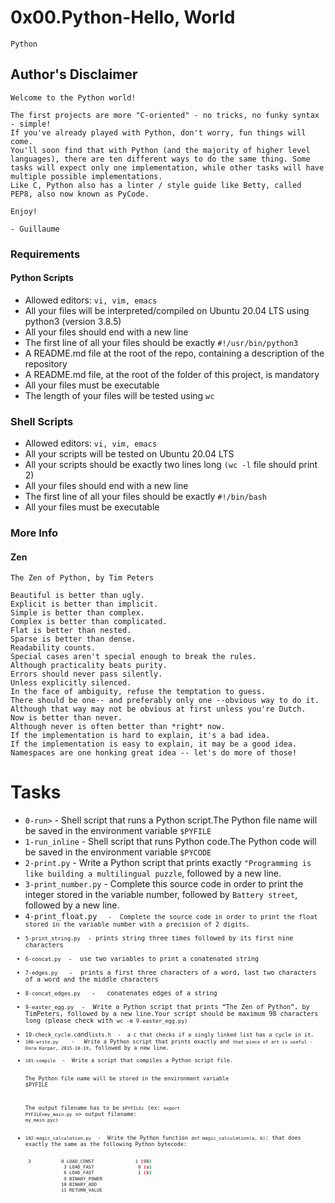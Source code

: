 <h1>0x00.Python-Hello, World</h1>
<code>Python</code>
<h2>Author's Disclaimer</h2>


```
Welcome to the Python world!

The first projects are more "C-oriented" - no tricks, no funky syntax - simple!
If you've already played with Python, don't worry, fun things will come.
You'll soon find that with Python (and the majority of higher level languages), there are ten different ways to do the same thing. Some tasks will expect only one implementation, while other tasks will have multiple possible implementations.
Like C, Python also has a linter / style guide like Betty, called PEP8, also now known as PyCode.

Enjoy!

- Guillaume
```


<h3>Requirements</h3>
<h4>Python Scripts</h4>
<ul>
<li>Allowed editors: <code>vi, vim, emacs</code></li>
<li>All your files will be interpreted/compiled on Ubuntu 20.04 LTS using python3 (version 3.8.5)</li>
<li>All your files should end with a new line</li>
<li>The first line of all your files should be exactly <code>#!/usr/bin/python3</code></li>
<li>A README.md file at the root of the repo, containing a description of the repository</li>
<li>A README.md file, at the root of the folder of this project, is mandatory</li>
<li>All your files must be executable</li>
<li>The length of your files will be tested using <code>wc</code></li>
</ul>



<h3>Shell Scripts</h3>
<ul>
<li>Allowed editors: <code>vi, vim, emacs</code></li>
<li>All your scripts will be tested on Ubuntu 20.04 LTS</li>
<li>All your scripts should be exactly two lines long <code>(wc -l</code> file should print 2)</li>
<li>All your files should end with a new line</li>
<li>The first line of all your files should be exactly <code>#!/bin/bash</code></li>
<li>All your files must be executable</li>
</ul>


<h3>More Info</h3>
<h4>Zen</h4>


```
The Zen of Python, by Tim Peters

Beautiful is better than ugly.
Explicit is better than implicit.
Simple is better than complex.
Complex is better than complicated.
Flat is better than nested.
Sparse is better than dense.
Readability counts.
Special cases aren't special enough to break the rules.
Although practicality beats purity.
Errors should never pass silently.
Unless explicitly silenced.
In the face of ambiguity, refuse the temptation to guess.
There should be one-- and preferably only one --obvious way to do it.
Although that way may not be obvious at first unless you're Dutch.
Now is better than never.
Although never is often better than *right* now.
If the implementation is hard to explain, it's a bad idea.
If the implementation is easy to explain, it may be a good idea.
Namespaces are one honking great idea -- let's do more of those!
```


<h1>Tasks</h1>
<ul>
<li><code>0-run></code>  -  Shell script that runs a Python script.The Python file name will be saved in the environment variable <code>$PYFILE</code></li>
<li><code>1-run_inline</code>  -   Shell script that runs Python code.The Python code will be saved in the environment variable <code>$PYCODE</code></li>
<li><code>2-print.py</code>   -  Write a Python script that prints exactly <code>"Programming is like building a multilingual puzzle</code>, followed by a new line.</li>
<li><code>3-print_number.py</code>  -  Complete this source code in order to print the integer stored in the variable number, followed by <code>Battery street</code>, followed by a new line.</li>
<li><code>4-print_float.py<code>   -  Complete the source code in order to print the float stored in the variable number with a precision of 2 digits.</li>
<li><code>5-print_string.py</code>  - prints string three times followed by its first nine characters</li>
<li><code>6-concat.py</code>  -  use two variables to print a conatenated string</li>
<li><code>7-edges.py</code>   -  prints a first three characters of a word, last two characters of a word and the middle characters</li>
<li><code>8-concat_edges.py</code>   -   conatenates edges of a string</li>
<li><code>9-easter_egg.py</code>  -  Write a Python script that prints “The Zen of Python”, by TimPeters, followed by a new line.Your script should be maximum 98 characters long (please check with <code>wc -m 9-easter_egg.py)</code></li>
<li><code>10-check_cycle.c</code>and<code>lists.h</code</li>  -  a <code>C</code> that checks if a singly linked list has a cycle in it.
<li><code>100-write.py</code>    -   Write a Python script that prints exactly and <code>that piece of art is useful - Dora Korpar, 2015-10-19</code>, followed by a new line.</li>
<li><code>101-compile</code>  -  Write a script that compiles a Python script file.

The Python file name will be stored in the environment variable $PYFILE

The output filename has to be <code>$PYFILEc</code> (ex: <code>export PYFILE=my_main.py</code> => output filename: <code>my_main.pyc)</code></li>
<li><code>102-magic_calculation.py</code>  -  Write the Python function <code>def magic_calculation(a, b)</code>: that does exactly the same as the following Python bytecode:


```bash
 3           0 LOAD_CONST               1 (98)
              3 LOAD_FAST                0 (a)
              6 LOAD_FAST                1 (b)
              9 BINARY_POWER
             10 BINARY_ADD
             11 RETURN_VALUE
```


</li>
</ul>
